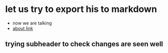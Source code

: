 

# let us try to export his to markdown

-   now we are talking
-   [about link](about.html)


## trying subheader to check changes are seen well


